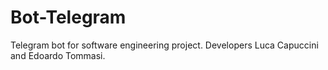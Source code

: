 # Bot-Telegram
Telegram bot for software engineering project. Developers Luca Capuccini and Edoardo Tommasi. 
